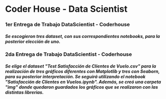 # Coder House - Data Scientist

### 1er Entrega de Trabajo DataScientist - Coderhouse
##### Se escogieron tres dataset, con sus correspondientes notebooks, para la posterior elección de uno.

### 2da Entrega de Trabajo DataScientist - Coderhouse
##### Se elige el dataset "Test Satisfacción de Clientes de Vuelo.csv" para la realización de tres gráficos diferentes con Matplotlib y tres con Seaborn, para su posterior interpretación. Se seguirá utilizando el notebook "Satisfacción de Clientes en Vuelos.ipynb". Además, se creó una carpeta "img" donde quedaron guardados los gráficos que se realizaron con las distintas librerias.
